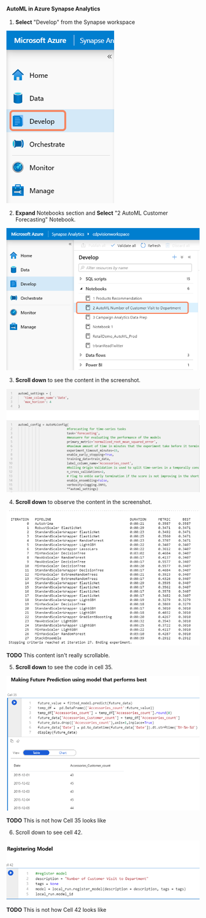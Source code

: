 #### AutoML in Azure Synapse Analytics 

1. **Select** "Develop" from the Synapse workspace

![](../media/2020-04-10_17-17-52.png)

2. **Expand** Notebooks section and **Select** "2 AutoML Customer Forecasting" Notebook.

![](../media/2020-04-10_17-23-41.png)

3. **Scroll down** to see the content in the screenshot.

![](../media/05-51.png)

4. **Scroll down** to observe the content in the screenshot.

![](../media/05-52.png)

**TODO** This content isn't really scrollable. 

5. **Scroll down** to see the code in cell 35.

![](../media/05-53.png)

**TODO** This is not how Cell 35 looks like

6. Scroll down to see cell 42.

![](../media/05-54.png)

**TODO** This is not how Cell 42 looks like